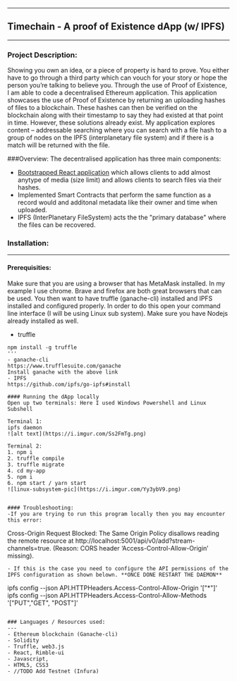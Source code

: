-----------------------------------------------------
## Timechain - A proof of Existence dApp (w/ IPFS) 
-----------------------------------------------------

### Project Description:
Showing you own an idea, or a piece of property is hard to prove. You either have to
go through a third party which can vouch for your story or hope the person you’re
talking to believe you. Through the use of Proof of Existence, I am able to code a
decentralised Ethereum application. This application showcases the use of Proof of
Existence by returning an uploading hashes of files to a blockchain.
These hashes can then be verified on the blockchain along with their timestamp to
say they had existed at that point in time. However, these solutions already exist. My
application explores content – addressable searching where you can search with a
file hash to a group of nodes on the IPFS (interplanetary file system) and if there is a
match will be returned with the file.

###Overview:
The decentralised application has three main components:

- [Bootstrapped React application](https://github.com/facebook/create-react-app) which allows clients to add almost anytype of media (size limit) and allows clients to search files via their hashes.
- Implemented Smart Contracts that perform the same function as a record would and additonal metadata like their owner and time when uploaded.
- IPFS (InterPlanetary FileSystem) acts the the "primary database" where the files can be recovered.


### Installation:
---



#### Prerequisities:
Make sure that you are using a browser that has MetaMask installed. In my example I use chrome. Brave and firefox are both great browsers that can be used. You then want to have truffle (ganache-cli) installed and IPFS installed and configured properly. In order to do this open your command line interface (I will be using Linux sub system). Make sure you have Nodejs already installed as well.


- truffle
```
npm install -g truffle
'''
- ganache-cli
https://www.trufflesuite.com/ganache 
Install ganache with the above link
- IPFS
https://github.com/ipfs/go-ipfs#install

#### Running the dApp locally
Open up two terminals: Here I used Windows Powershell and Linux Subshell

Terminal 1:
ipfs daemon
![alt text](https://i.imgur.com/Ss2FmTg.png)

Terminal 2:
1. npm i
2. truffle compile
3. truffle migrate
4. cd my-app
5. npm i
6. npm start / yarn start
![linux-subsystem-pic](https://i.imgur.com/Yy3ybV9.png)


#### Troubleshooting:
-If you are trying to run this program locally then you may encounter this error:
```
Cross-Origin Request Blocked: The Same Origin Policy disallows reading the remote resource at http://localhost:5001/api/v0/add?stream-channels=true. (Reason: CORS header ‘Access-Control-Allow-Origin’ missing).
```
- If this is the case you need to configure the API permissions of the IPFS configuration as shown belown. **ONCE DONE RESTART THE DAEMON**
```
ipfs config --json API.HTTPHeaders.Access-Control-Allow-Origin '[\"*\"]'
ipfs config --json API.HTTPHeaders.Access-Control-Allow-Methods '[\"PUT\",\"GET\", \"POST\"]'

```

### Languages / Resources used:
---
- Ethereum blockchain (Ganache-cli)
- Solidity
- Truffle, web3.js
- React, Rimble-ui
- Javascript,
- HTML5, CSS3
- //TODO Add Testnet (Infura)
